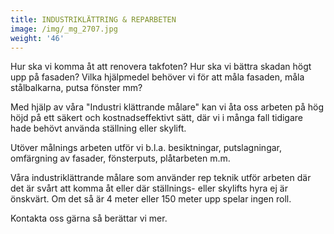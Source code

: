 ```yaml
---
title: INDUSTRIKLÄTTRING & REPARBETEN
image: /img/_mg_2707.jpg
weight: '46'
---
```

Hur ska vi komma åt att renovera takfoten? Hur ska vi bättra skadan högt upp på fasaden? Vilka hjälpmedel behöver vi för att måla fasaden, måla stålbalkarna, putsa fönster mm?

Med hjälp av våra "Industri klättrande målare" kan vi åta oss arbeten på hög höjd på ett säkert och kostnadseffektivt sätt, där vi i många fall tidigare hade behövt använda ställning eller skylift. 

Utöver målnings arbeten utför vi b.l.a. besiktningar, putslagningar, omfärgning av fasader, fönsterputs, plåtarbeten m.m. 

Våra industriklättrande målare som använder rep teknik utför arbeten där det är svårt att komma åt eller där ställnings- eller skylifts hyra ej är önskvärt. Om det så är 4 meter eller 150 meter upp spelar ingen roll.

Kontakta oss gärna så berättar vi mer.
